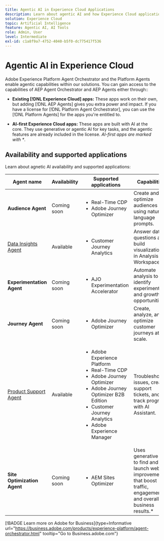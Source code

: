 ```yaml
---
title: Agentic AI in Experience Cloud Applications
description: Learn about agentic AI and how Experience Cloud applications use Adobe's agentic framework.
solution: Experience Cloud
topic: Artificial Intelligence
feature: Agentic AI, AI Tools
role: Admin, User
level: Intermediate
exl-id: c1a8f9a7-4752-4040-b5f0-dc775417f536
---
```

# Agentic AI in Experience Cloud

Adobe Experience Platform Agent Orchestrator and the Platform Agents enable agentic capabilities within our solutions. You can gain access to the capabilities of AEP Agent Orchestrator and AEP Agents either through::

* **Existing [!DNL Experience Cloud] apps:** These apps work on their own, but adding [!DNL AEP Agents] gives you extra power and impact. If you have a license for [!DNL Platform Agent Orchestrator], you can use the [!DNL Platform Agents] for the apps you're entitled to.

* **AI-first Experience Cloud apps:** These apps are built with AI at the core. They use generative or agentic AI for key tasks, and the agentic features are already included in the license. _AI-first apps are marked with *_.

## Availability and supported applications

Learn about agnetic AI availability and supported applications:

| Agent name  | Availability | Supported applications | Capabilities   |
|---|----------|------------|----------|
| **Audience Agent**  | Coming soon | <ul><li>Real-Time CDP</li><li>Adobe Journey Optimizer</li></ul> | Create and optimize audiences using natural language prompts. |
| [Data Insights Agent](https://experienceleague.adobe.com/en/docs/analytics-platform/using/cja-overview/cja-b2c-overview/data-analysis-ai)  | Available | <ul><li>Customer Journey Analytics</li></ul>  | Answer data questions and build visualizations in Analysis Workspace. |
| **Experimentation Agent** | Coming soon | <ul><li>AJO Experimentation Accelerator</li></ul>   | Automate analysis to identify experiments and growth opportunities.*  |
| **Journey Agent** | Coming soon | <ul><li>Adobe Journey Optimizer</li></ul>    | Create, analyze, and optimize customer journeys at scale. |
| [Product Support Agent](https://experienceleague.adobe.com/en/docs/experience-platform/ai-assistant/new-features/customer-support) | Available | <ul><li>Adobe Experience Platform</li><li>Real-Time CDP</li><li>Adobe Journey Optimizer</li><li>Adobe Journey Optimizer B2B Edition</li><li>Customer Journey Analytics</li><li>Adobe Experience Manager</li></ul>  | Troubleshoot issues, create support tickets, and track progress with AI Assistant. |
| **Site Optimization Agent** | Coming soon | <ul><li>AEM Sites Optimizer</li></ul>    | Uses generative AI to find and launch website improvements that boost traffic, engagement, and overall business results.*  |



[!BADGE Learn more on Adobe for Business]{type=Informative url="https://business.adobe.com/products/experience-platform/agent-orchestrator.html" tooltip="Go to Business.adobe.com"}

<!-- 
* [Product Support Agent](https://experienceleague.adobe.com/en/docs/experience-platform/ai-assistant/new-features/customer-support) is a self-serve debugging and troubleshooting capability of [!UICONTROL AI Assistant] that you can use for Experience Platform features and applications. Troubleshoot support issues without leaving your workflows, create customer support tickets, and track case progress using AI Assistant.
* [Data Insights Agent](https://experienceleague.adobe.com/en/docs/analytics-platform/using/cja-overview/cja-b2c-overview/data-analysis-ai) is accessible from the AI Assistant in Customer Journey Analytics. It is a generative AI conversation agent that quickly and efficiently answers questions about your data. It builds relevant visualizations in Analysis Workspace using components from your data view and using your actual data. -->









